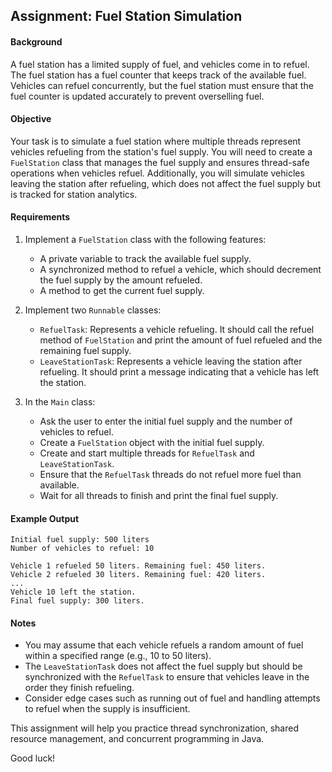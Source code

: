 ## Assignment: Fuel Station Simulation

#### Background
A fuel station has a limited supply of fuel, and vehicles come in to refuel. The fuel station has a fuel counter that keeps track of the available fuel. Vehicles can refuel concurrently, but the fuel station must ensure that the fuel counter is updated accurately to prevent overselling fuel.

#### Objective
Your task is to simulate a fuel station where multiple threads represent vehicles refueling from the station's fuel supply. You will need to create a `FuelStation` class that manages the fuel supply and ensures thread-safe operations when vehicles refuel. Additionally, you will simulate vehicles leaving the station after refueling, which does not affect the fuel supply but is tracked for station analytics.

#### Requirements
1. Implement a `FuelStation` class with the following features:
   - A private variable to track the available fuel supply.
   - A synchronized method to refuel a vehicle, which should decrement the fuel supply by the amount refueled.
   - A method to get the current fuel supply.

2. Implement two `Runnable` classes:
   - `RefuelTask`: Represents a vehicle refueling. It should call the refuel method of `FuelStation` and print the amount of fuel refueled and the remaining fuel supply.
   - `LeaveStationTask`: Represents a vehicle leaving the station after refueling. It should print a message indicating that a vehicle has left the station.

3. In the `Main` class:
   - Ask the user to enter the initial fuel supply and the number of vehicles to refuel.
   - Create a `FuelStation` object with the initial fuel supply.
   - Create and start multiple threads for `RefuelTask` and `LeaveStationTask`.
   - Ensure that the `RefuelTask` threads do not refuel more fuel than available.
   - Wait for all threads to finish and print the final fuel supply.

#### Example Output
```
Initial fuel supply: 500 liters
Number of vehicles to refuel: 10

Vehicle 1 refueled 50 liters. Remaining fuel: 450 liters.
Vehicle 2 refueled 30 liters. Remaining fuel: 420 liters.
...
Vehicle 10 left the station.
Final fuel supply: 300 liters.
```

#### Notes
- You may assume that each vehicle refuels a random amount of fuel within a specified range (e.g., 10 to 50 liters).
- The `LeaveStationTask` does not affect the fuel supply but should be synchronized with the `RefuelTask` to ensure that vehicles leave in the order they finish refueling.
- Consider edge cases such as running out of fuel and handling attempts to refuel when the supply is insufficient.

This assignment will help you practice thread synchronization, shared resource management, and concurrent programming in Java. 

Good luck!
